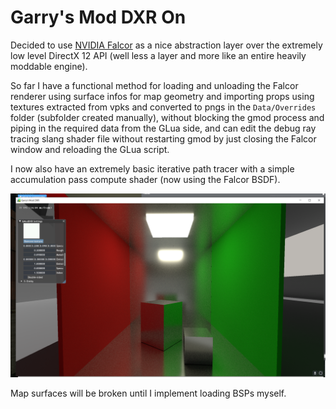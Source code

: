 # Garry's Mod DXR On

Decided to use [NVIDIA Falcor](https://developer.nvidia.com/falcor) as a nice abstraction layer over the extremely low level DirectX 12 API (well less a layer and more like an entire heavily moddable engine).  

So far I have a functional method for loading and unloading the Falcor renderer using surface infos for map geometry and importing props using textures extracted from vpks and converted to pngs in the `Data/Overrides` folder (subfolder created manually), without blocking the gmod process and piping in the required data from the GLua side, and can edit the debug ray tracing slang shader file without restarting gmod by just closing the Falcor window and reloading the GLua script.  

I now also have an extremely basic iterative path tracer with a simple accumulation pass compute shader (now using the Falcor BSDF).  

![Example Render](https://github.com/100PXSquared/gmod-dxr/blob/master/Screenshots/FalcorBSDF.png)  

Map surfaces will be broken until I implement loading BSPs myself.
